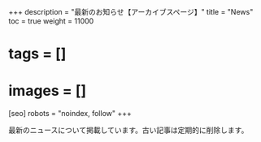 +++
description = "最新のお知らせ【アーカイブスページ】"
title = "News"
toc = true
weight = 11000
# tags = []
# images = []
[seo]
robots = "noindex, follow"
+++

最新のニュースについて掲載しています。古い記事は定期的に削除します。
